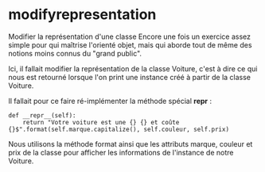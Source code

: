# modifyrepresentation
Modifier la représentation d'une classe 
Encore une fois un exercice assez simple pour qui maîtrise l'orienté objet, mais qui aborde tout de même des notions moins connus du "grand public".

Ici, il fallait modifier la représentation de la classe Voiture, c'est à dire ce qui nous est retourné lorsque l'on print une instance créé à partir de la classe Voiture.

Il fallait pour ce faire ré-implémenter la méthode spécial __repr__ :

    def __repr__(self):
        return "Votre voiture est une {} {} et coûte {}$".format(self.marque.capitalize(), self.couleur, self.prix)

Nous utilisons la méthode format ainsi que les attributs marque, couleur et prix de la classe pour afficher les informations de l'instance de notre Voiture.
